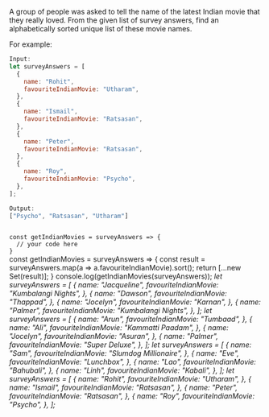 A group of people was asked to tell the name of the latest Indian movie that they really loved. From the given list of survey answers, find an alphabetically sorted unique list of these movie names.

For example:
```js
Input:
let surveyAnswers = [
  {
    name: "Rohit",
    favouriteIndianMovie: "Utharam",
  },
  {
    name: "Ismail",
    favouriteIndianMovie: "Ratsasan",
  },
  {
    name: "Peter",
    favouriteIndianMovie: "Ratsasan",
  },
  {
    name: "Roy",
    favouriteIndianMovie: "Psycho",
  },
];

Output:
["Psycho", "Ratsasan", "Utharam"]
```

<codeblock language="javascript" type="exercise" testMode="multipleInput">
<code>
const getIndianMovies = surveyAnswers => {
  // your code here
}
</code>

<solution>
const getIndianMovies = surveyAnswers => {
  const result = surveyAnswers.map(a => a.favouriteIndianMovie).sort();
  return [...new Set(result)];
}
</solution>

<testcases>
<caller>
console.log(getIndianMovies(surveyAnswers));
</caller>
<testcase>
<i>
let surveyAnswers = [
  {
    name: "Jacqueline",
    favouriteIndianMovie: "Kumbalangi Nights",
  },
  {
    name: "Dawson",
    favouriteIndianMovie: "Thappad",
  },
  {
    name: "Jocelyn",
    favouriteIndianMovie: "Karnan",
  },
  {
    name: "Palmer",
    favouriteIndianMovie: "Kumbalangi Nights",
  },
];
</i>
</testcase>
<testcase>
<i>
let surveyAnswers = [
  {
    name: "Arun",
    favouriteIndianMovie: "Tumbaad",
  },
  {
    name: "Ali",
    favouriteIndianMovie: "Kammatti Paadam",
  },
  {
    name: "Jocelyn",
    favouriteIndianMovie: "Asuran",
  },
  {
    name: "Palmer",
    favouriteIndianMovie: "Super Deluxe",
  },
];
</i>
</testcase>
<testcase>
<i>
let surveyAnswers = [
  {
    name: "Sam",
    favouriteIndianMovie: "Slumdog Millionaire",
  },
  {
    name: "Eve",
    favouriteIndianMovie: "Lunchbox",
  },
  {
    name: "Lao",
    favouriteIndianMovie: "Bahubali",
  },
  {
    name: "Linh",
    favouriteIndianMovie: "Kabali",
  },
];
</i>
</testcase>
<testcase>
<i>
let surveyAnswers = [
  {
    name: "Rohit",
    favouriteIndianMovie: "Utharam",
  },
  {
    name: "Ismail",
    favouriteIndianMovie: "Ratsasan",
  },
  {
    name: "Peter",
    favouriteIndianMovie: "Ratsasan",
  },
  {
    name: "Roy",
    favouriteIndianMovie: "Psycho",
  },
];
</i>
</testcase>
</testcases>
</codeblock>
